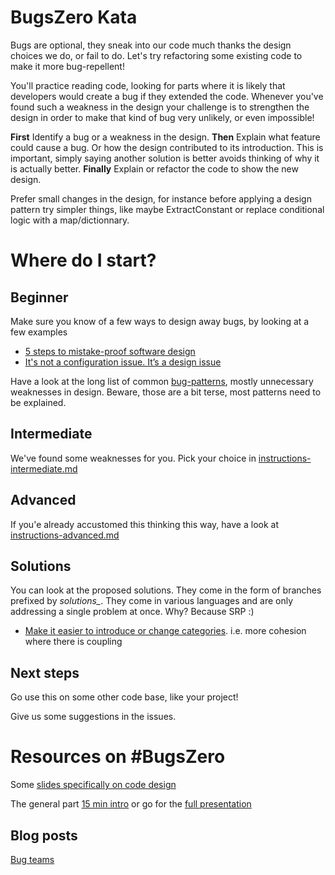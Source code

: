 
# BugsZero Kata

Bugs are optional, they sneak into our code much thanks the design choices we do, or fail to do. Let's 
try refactoring some existing code to make it more bug-repellent!

You'll practice reading code, looking for parts where it is likely that developers would create a bug if they extended the code. Whenever you've found such a weakness in the design your challenge is to strengthen the design in order to make that kind of bug very unlikely, or even impossible!

**First** Identify a bug or a weakness in the design. **Then** Explain what feature could cause a bug. Or how the design contributed to its introduction. This is important, simply saying another solution is better avoids thinking of why it is actually better.
**Finally** Explain or refactor the code to show the new design. 

Prefer small changes in the design, for instance before applying a design pattern try simpler things, like maybe ExtractConstant or replace conditional logic with a map/dictionnary.

# Where do I start?

## Beginner
Make sure you know of a few ways to design away bugs, by looking at a few examples
* [5 steps to mistake-proof software design](http://mozaicworks.com/blog/5-steps-to-mistake-proof-software-design/)
* [It's not a configuration issue. It’s a design issue](http://martinsson-johan.blogspot.fr/2016/06/its-not-configuration-issue-its-design.html)

Have a look at the long list of common [bug-patterns](https://github.com/martinsson/BugsZero-Kata/blob/master/bug-patterns.md), mostly unnecessary weaknesses in design.
Beware, those are a bit terse, most patterns need to be explained. 

## Intermediate
We've found some weaknesses for you. Pick your choice in [instructions-intermediate.md](https://github.com/martinsson/BugsZero-Kata/blob/master/instructions-intermediate.md)

## Advanced
If you'e already accustomed this thinking this way, have a look at [instructions-advanced.md](https://github.com/martinsson/BugsZero-Kata/blob/master/instructions-advanced.md)

## Solutions
You can look at the proposed solutions. They come in the form of branches prefixed by *solutions_*. They come in various languages and are only addressing a single problem at once. Why? Because SRP :)

* [Make it easier to introduce or change categories](https://github.com/martinsson/BugsZero-Kata/pull/12/files). i.e. more cohesion where there is coupling 

## Next steps
Go use this on some other code base, like your project!
 
Give us some suggestions in the issues.

# Resources on #BugsZero
Some [slides specifically on code design](http://www.changit.fr/bug-free-by-design/)

The general part
[15 min intro](https://www.youtube.com/watch?v=dUjie_IYFY8) or go for the
[full presentation](https://www.youtube.com/watch?v=gQR1NlkgLZU)

## Blog posts
[Bug teams](http://agileotter.blogspot.fr/2014/01/bug-teams-well-meaning-foolishness.html)
